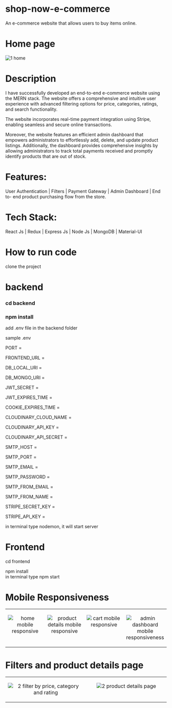 # shop-now-e-commerce
An e-commerce website that allows users to buy items online.

# Home page
![1 home](https://github.com/gsunil1996/shop-now-e-commerce/assets/56502551/a0893ca2-228e-46a9-a707-cabaa01f14ce)

# Description
<p>
I have successfully developed an end-to-end e-commerce website using the MERN
stack. The website offers a comprehensive and intuitive user experience with
advanced filtering options for price, categories, ratings, and search functionality.
</p>

<p>
The website incorporates real-time payment integration using Stripe, enabling
seamless and secure online transactions.
</p>

<p>
Moreover, the website features an efficient admin dashboard that empowers
administrators to effortlessly add, delete, and update product listings. Additionally,
the dashboard provides comprehensive insights by allowing administrators to track
total payments received and promptly identify products that are out of stock.
</p>

# Features:
User Authentication | Filters | Payment Gateway | Admin Dashboard | End to-
end product purchasing flow from the store.

# Tech Stack: 
React Js | Redux | Express Js | Node Js | MongoDB | Material-UI

# How to run code
clone the project

# backend

<h3>cd backend </h1>
<h3>npm install</h3>

add .env file in the backend folder
<p>sample .env</p>

<p>PORT =</p>															
<p>FRONTEND_URL =</p>								
<p>DB_LOCAL_URI =</p>								
<p>DB_MONGO_URI =</p>									
<p>JWT_SECRET =</p>								
<p>JWT_EXPIRES_TIME =</p>							
<p>COOKIE_EXPIRES_TIME =</p>							
<p>CLOUDINARY_CLOUD_NAME =</p>							
<p>CLOUDINARY_API_KEY =</p>									
<p>CLOUDINARY_API_SECRET =</p>								
<p>SMTP_HOST =</p>								
<p>SMTP_PORT =</p>									
<p>SMTP_EMAIL =</p>								
<p>SMTP_PASSWORD =</p>								
<p>SMTP_FROM_EMAIL =</p>								
<p>SMTP_FROM_NAME =</p>			
<p>STRIPE_SECRET_KEY =</p>								
<p>STRIPE_API_KEY =</p>

in terminal type nodemon, it will start server

# Frontend
cd frontend
<div>npm install</div>
in terminal type npm start


# Mobile Responsiveness

<table align="center" >

<tbody>

<tr valign="top">

<td width="25%" align="center">

![home mobile responsive](https://github.com/gsunil1996/shop-now-e-commerce/assets/56502551/3a27d60b-325f-47c3-805d-f3e5b2a2b28c)

</td>

<td width="25%" align="center">

![product details mobile responsive](https://github.com/gsunil1996/shop-now-e-commerce/assets/56502551/1954c6c4-6f11-4a23-8198-dce388df79b5)

</td>

<td width="25%" align="center">
  
![cart mobile responsive](https://github.com/gsunil1996/shop-now-e-commerce/assets/56502551/646c0a68-bbb0-4c87-8cf6-5b97a9f81dcd)

</td>

<td width="25%" align="center">
  
![admin dashboard mobile responsiveness](https://github.com/gsunil1996/shop-now-e-commerce/assets/56502551/ecdd510b-f1a0-4304-82a0-0cfdc6fa2258)

</td>

</tr>

</tbody>

</table>

# Filters and product details page

<table align="center" >
<tbody>
<tr valign="top">

<td width="50%" align="center">

![2 filter by price, category and rating](https://github.com/gsunil1996/shop-now-e-commerce/assets/56502551/c8ca23f2-242a-4f6d-a2b9-13d5dbb0300a)

</td>

<td width="50%" align="center">

![2 product details page](https://github.com/gsunil1996/shop-now-e-commerce/assets/56502551/b351b943-4ad0-4f9c-9765-ba034f94e2a6)

</td>

</tr>
</tbody>
</table>


